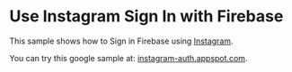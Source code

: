 # Use Instagram Sign In with Firebase

This sample shows how to Sign in Firebase using [Instagram](https://www.instagram.com/developer/).

You can try this google sample at: [instagram-auth.appspot.com](https://instagram-auth.appspot.com).
